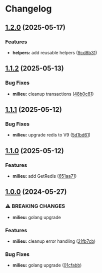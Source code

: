 # Changelog

## [1.2.0](https://github.com/Snipa22/core-go-lib/compare/v1.1.2...v1.2.0) (2025-05-17)


### Features

* **helpers:** add reusable helpers ([9cd8b31](https://github.com/Snipa22/core-go-lib/commit/9cd8b3165dd541c08baab6bb81f988003e38b816))

## [1.1.2](https://github.com/Snipa22/core-go-lib/compare/v1.1.1...v1.1.2) (2025-05-13)


### Bug Fixes

* **milieu:** cleanup transactions ([48b0c81](https://github.com/Snipa22/core-go-lib/commit/48b0c8105413dc867c8d06fab94be4883148c52c))

## [1.1.1](https://github.com/Snipa22/core-go-lib/compare/v1.1.0...v1.1.1) (2025-05-12)


### Bug Fixes

* **milieu:** upgrade redis to V9 ([5d1bd61](https://github.com/Snipa22/core-go-lib/commit/5d1bd6199f17b7b3cae6d1c57bfe4b8dffdef3d3))

## [1.1.0](https://github.com/Snipa22/core-go-lib/compare/v1.0.0...v1.1.0) (2025-05-12)


### Features

* **milieu:** add GetRedis ([651aa71](https://github.com/Snipa22/core-go-lib/commit/651aa71c93b324a848f998f94a4207ded45ca86b))

## [1.0.0](https://github.com/Snipa22/core-go-lib/compare/v0.1.0...v1.0.0) (2024-05-27)


### ⚠ BREAKING CHANGES

* **milieu:** golang upgrade

### Features

* **milieu:** cleanup error handling ([21fb7cb](https://github.com/Snipa22/core-go-lib/commit/21fb7cb55163882cd928d8e024f614131a415fd0))


### Bug Fixes

* **milieu:** golang upgrade ([01cfabb](https://github.com/Snipa22/core-go-lib/commit/01cfabbb4ce54c94abe5752c6c129b6a6aa60bbd))
